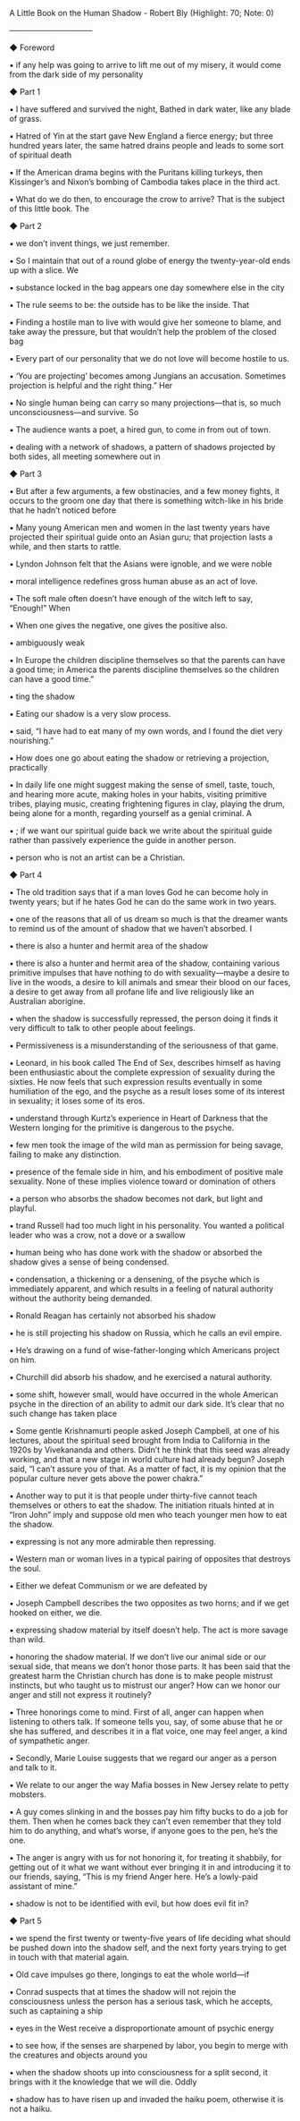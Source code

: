 A Little Book on the Human Shadow - Robert Bly (Highlight: 70; Note: 0)

───────────────

◆ Foreword

▪ if any help was going to arrive to lift me out of my misery, it would come from the dark side of my personality

◆ Part 1

▪ I have suffered and survived the night,
Bathed in dark water, like any blade of grass.

▪ Hatred of Yin at the start gave New England a fierce energy; but three hundred years later, the same hatred drains people and leads to some sort of spiritual death

▪ If the American drama begins with the Puritans killing turkeys, then Kissinger’s and Nixon’s bombing of Cambodia takes place in the third act.

▪ What do we do then, to encourage the crow to arrive? That is the subject of this little book. The

◆ Part 2

▪ we don’t invent things, we just remember.

▪ So I maintain that out of a round globe of energy the twenty-year-old ends up with a slice. We

▪ substance locked in the bag appears one day somewhere else in the city

▪ The rule seems to be: the outside has to be like the inside. That

▪ Finding a hostile man to live with would give her someone to blame, and take away the pressure, but that wouldn’t help the problem of the closed bag

▪ Every part of our personality that we do not love will become hostile to us.

▪ ‘You are projecting’ becomes among Jungians an accusation. Sometimes projection is helpful and the right thing.” Her

▪ No single human being can carry so many projections—that is, so much unconsciousness—and survive. So

▪ The audience wants a poet, a hired gun, to come in from out of town.

▪ dealing with a network of shadows, a pattern of shadows projected by both sides, all meeting somewhere out in

◆ Part 3

▪ But after a few arguments, a few obstinacies, and a few money fights, it occurs to the groom one day that there is something witch-like in his bride that he hadn’t noticed before

▪ Many young American men and women in the last twenty years have projected their spiritual guide onto an Asian guru; that projection lasts a while, and then starts to rattle.

▪ Lyndon Johnson felt that the Asians were ignoble, and we were noble

▪ moral intelligence redefines gross human abuse as an act of love.

▪ The soft male often doesn’t have enough of the witch left to say, “Enough!” When

▪ When one gives the negative, one gives the positive also.

▪ ambiguously weak

▪ In Europe the children discipline themselves so that the parents can have a good time; in America the parents discipline themselves so the children can have a good time.”

▪ ting the shadow

▪ Eating our shadow is a very slow process.

▪ said, “I have had to eat many of my own words, and I found the diet very nourishing.”

▪ How does one go about eating the shadow or retrieving a projection, practically

▪ In daily life one might suggest making the sense of smell, taste, touch, and hearing more acute, making holes in your habits, visiting primitive tribes, playing music, creating frightening figures in clay, playing the drum, being alone for a month, regarding yourself as a genial criminal. A

▪ ; if we want our spiritual guide back we write about the spiritual guide rather than passively experience the guide in another person.

▪ person who is not an artist can be a Christian.

◆ Part 4

▪ The old tradition says that if a man loves God he can become holy in twenty years; but if he hates God he can do the same work in two years.

▪ one of the reasons that all of us dream so much is that the dreamer wants to remind us of the amount of shadow that we haven’t absorbed. I

▪ there is also a hunter and hermit area of the shadow

▪ there is also a hunter and hermit area of the shadow, containing various primitive impulses that have nothing to do with sexuality—maybe a desire to live in the woods, a desire to kill animals and smear their blood on our faces, a desire to get away from all profane life and live religiously like an Australian aborigine.

▪ when the shadow is successfully repressed, the person doing it finds it very difficult to talk to other people about feelings.

▪ Permissiveness is a misunderstanding of the seriousness of that game.

▪ Leonard, in his book called The End of Sex, describes himself as having been enthusiastic about the complete expression of sexuality during the sixties. He now feels that such expression results eventually in some humiliation of the ego, and the psyche as a result loses some of its interest in sexuality; it loses some of its eros.

▪ understand through Kurtz’s experience in Heart of Darkness that the Western longing for the primitive is dangerous to the psyche.

▪ few men took the image of the wild man as permission for being savage, failing to make any distinction.

▪ presence of the female side in him, and his embodiment of positive male sexuality. None of these implies violence toward or domination of others

▪ a person who absorbs the shadow becomes not dark, but light and playful.

▪ trand Russell had too much light in his personality. You wanted a political leader who was a crow, not a dove or a swallow

▪ human being who has done work with the shadow or absorbed the shadow gives a sense of being condensed.

▪ condensation, a thickening or a densening, of the psyche which is immediately apparent, and which results in a feeling of natural authority without the authority being demanded.

▪ Ronald Reagan has certainly not absorbed his shadow

▪ he is still projecting his shadow on Russia, which he calls an evil empire.

▪ He’s drawing on a fund of wise-father-longing which Americans project on him.

▪ Churchill did absorb his shadow, and he exercised a natural authority.

▪ some shift, however small, would have occurred in the whole American psyche in the direction of an ability to admit our dark side. It’s clear that no such change has taken place

▪ Some gentle Krishnamurti people asked Joseph Campbell, at one of his lectures, about the spiritual seed brought from India to California in the 1920s by Vivekananda and others. Didn’t he think that this seed was already working, and that a new stage in world culture had already begun? Joseph said, “I can’t assure you of that. As a matter of fact, it is my opinion that the popular culture never gets above the power chakra.”

▪ Another way to put it is that people under thirty-five cannot teach themselves or others to eat the shadow. The initiation rituals hinted at in “Iron John” imply and suppose old men who teach younger men how to eat the shadow.

▪ expressing is not any more admirable then repressing.

▪ Western man or woman lives in a typical pairing of opposites that destroys the soul.

▪ Either we defeat Communism or we are defeated by

▪ Joseph Campbell describes the two opposites as two horns; and if we get hooked on either, we die.

▪ expressing shadow material by itself doesn’t help. The act is more savage than wild.

▪ honoring the shadow material. If we don’t live our animal side or our sexual side, that means we don’t honor those parts. It has been said that the greatest harm the Christian church has done is to make people mistrust instincts, but who taught us to mistrust our anger? How can we honor our anger and still not express it routinely?

▪ Three honorings come to mind. First of all, anger can happen when listening to others talk. If someone tells you, say, of some abuse that he or she has suffered, and describes it in a flat voice, one may feel anger, a kind of sympathetic anger.

▪ Secondly, Marie Louise suggests that we regard our anger as a person and talk to it.

▪ We relate to our anger the way Mafia bosses in New Jersey relate to petty mobsters.

▪ A guy comes slinking in and the bosses pay him fifty bucks to do a job for them. Then when he comes back they can’t even remember that they told him to do anything, and what’s worse, if anyone goes to the pen, he’s the one.

▪ The anger is angry with us for not honoring it, for treating it shabbily, for getting out of it what we want without ever bringing it in and introducing it to our friends, saying, “This is my friend Anger here. He’s a lowly-paid assistant of mine.”

▪ shadow is not to be identified with evil, but how does evil fit in?

◆ Part 5

▪ we spend the first twenty or twenty-five years of life deciding what should be pushed down into the shadow self, and the next forty years trying to get in touch with that material again.

▪ Old cave impulses go there, longings to eat the whole world—if

▪ Conrad suspects that at times the shadow will not rejoin the consciousness unless the person has a serious task, which he accepts, such as captaining a ship

▪ eyes in the West receive a disproportionate amount of psychic energy

▪ to see how, if the senses are sharpened by labor, you begin to merge with the creatures and objects around you

▪ when the shadow shoots up into consciousness for a split second, it brings with it the knowledge that we will die. Oddly

▪ shadow has to have risen up and invaded the haiku poem, otherwise it is not a haiku.
